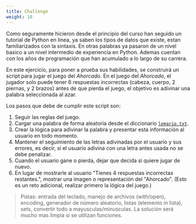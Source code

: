 ```yaml
---
title: Challenge
weight: 10
---
```


Como seguramente hicieron desde el principio del curso han seguido un tutorial de Python en linea, ya saben los tipos de datos que existe, estan familiarizados con la sintaxis. En otras palabras ya pasaron de un nivel basico a un nivel intermedio de experiencia en Python. Ademas cuentan con los años de programación que han acumulado a lo largo de su carrera.

En este ejercicio, para poner a prueba sus habilidades, se construirá un script para jugar el juego del _Ahorcado_. En el juego del _Ahorcado_, el jugador solo puede tener 6 respuestas incorrectas (cabeza, cuerpo, 2 piernas, y 2 brazos) antes de que pierda el juego, el objetivo es adivinar una palabra seleccionada al azar.

Los pasos que debe de cumplir este script son:

1. Seguir las reglas del juego.
2. Cargar una palabra de forma aleatoria desde el diccionario [`lemario.txt`](/files/lemario.txt).
3. Crear la lógica para adivinar la palabra y presentar esta información al usuario en todo momento.
4. Mantener el seguimiento de las letras adivinadas por el usuario y sus errores, es decir, si el usuario adivina con una letra antes usada no se debe penalizar.
5. Cuando el usuario gane o pierda, dejar que decida si quiere jugar de nuevo.
6. En lugar de mostrarle al usuario "Tienes 4 respuestas incorrectas restantes.", mostrar una imagen o representación del "Ahorcado". (Esto es un reto adicional, realizar primero la lógica del juego.)

> Pistas: entrada del teclado, manejo de archivos (with/open), encoding, generador de número aleatorio, listas (elemento _in_ lista), sets, convertir todo a mayusculas/minusculas. La solución será mucho mas limpia si se utilizan funciones.
